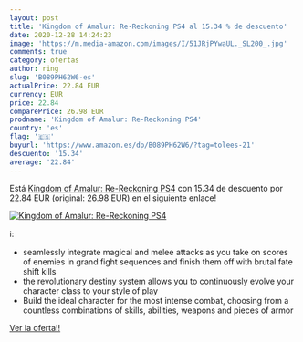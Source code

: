 ```yaml
---
layout: post
title: 'Kingdom of Amalur: Re-Reckoning PS4 al 15.34 % de descuento'
date: 2020-12-28 14:24:23
image: 'https://m.media-amazon.com/images/I/51JRjPYwaUL._SL200_.jpg'
comments: true
category: ofertas
author: ring
slug: 'B089PH62W6-es'
actualPrice: 22.84 EUR
currency: EUR
price: 22.84
comparePrice: 26.98 EUR
prodname: 'Kingdom of Amalur: Re-Reckoning PS4'
country: 'es'
flag: '🇪🇸'
buyurl: 'https://www.amazon.es/dp/B089PH62W6/?tag=tolees-21'
descuento: '15.34'
average: '22.84'
---
```


Está [Kingdom of Amalur: Re-Reckoning PS4](https://www.amazon.es/dp/B089PH62W6/?tag=tolees-21) con 15.34 de descuento por 22.84 EUR (original: 26.98 EUR) en el siguiente enlace!

[![Kingdom of Amalur: Re-Reckoning PS4](https://m.media-amazon.com/images/I/51JRjPYwaUL._SL200_.jpg)](https://www.amazon.es/dp/B089PH62W6/?tag=tolees-21)

ℹ️:

- seamlessly integrate magical and melee attacks as you take on scores of enemies in grand fight sequences and finish them off with brutal fate shift kills
- the revolutionary destiny system allows you to continuously evolve your character class to your style of play
- Build the ideal character for the most intense combat, choosing from a countless combinations of skills, abilities, weapons and pieces of armor

[Ver la oferta!!](https://www.amazon.es/dp/B089PH62W6/?tag=tolees-21)
